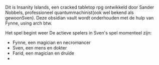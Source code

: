 Dit is Insanity Islands, een cracked tabletop rpg ontwikkeld door Sander Nobbels, professioneel quantummachinist(ook wel bekend als gewoonSven). Deze obsidian vault wordt onderhouden met de hulp van Fynne, using arch btw. 

Het spel begint <binnenkort> weer
De actieve spelers in Sven's spel momenteel zijn:

* Fynne, een magician en necromancer
* Sven, een mens en dokter
* Farid, een magician en druïde
* 